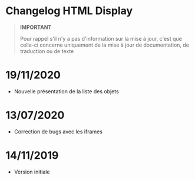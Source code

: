 # Changelog HTML Display

>**IMPORTANT**
>
>Pour rappel s'il n'y a pas d'information sur la mise à jour, c'est que celle-ci concerne uniquement de la mise à jour de documentation, de traduction ou de texte

# 19/11/2020

- Nouvelle présentation de la liste des objets

# 13/07/2020

- Correction de bugs avec les iframes

# 14/11/2019

- Version initiale
